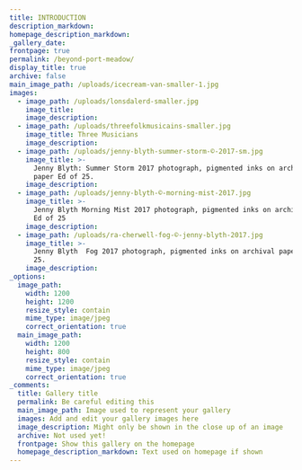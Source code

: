 ```yaml
---
title: INTRODUCTION
description_markdown:
homepage_description_markdown:
_gallery_date:
frontpage: true
permalink: /beyond-port-meadow/
display_title: true
archive: false
main_image_path: /uploads/icecream-van-smaller-1.jpg
images:
  - image_path: /uploads/lonsdalerd-smaller.jpg
    image_title:
    image_description:
  - image_path: /uploads/threefolkmusicains-smaller.jpg
    image_title: Three Musicians
    image_description:
  - image_path: /uploads/jenny-blyth-summer-storm-©-2017-sm.jpg
    image_title: >-
      Jenny Blyth: Summer Storm 2017 photograph, pigmented inks on archival
      paper Ed of 25.
    image_description:
  - image_path: /uploads/jenny-blyth-©-morning-mist-2017.jpg
    image_title: >-
      Jenny Blyth Morning Mist 2017 photograph, pigmented inks on archival paper
      Ed of 25
    image_description:
  - image_path: /uploads/ra-cherwell-fog-©-jenny-blyth-2017.jpg
    image_title: >-
      Jenny Blyth  Fog 2017 photograph, pigmented inks on archival paper Ed of
      25.
    image_description:
_options:
  image_path:
    width: 1200
    height: 1200
    resize_style: contain
    mime_type: image/jpeg
    correct_orientation: true
  main_image_path:
    width: 1200
    height: 800
    resize_style: contain
    mime_type: image/jpeg
    correct_orientation: true
_comments:
  title: Gallery title
  permalink: Be careful editing this
  main_image_path: Image used to represent your gallery
  images: Add and edit your gallery images here
  image_description: Might only be shown in the close up of an image
  archive: Not used yet!
  frontpage: Show this gallery on the homepage
  homepage_description_markdown: Text used on homepage if shown
---
```


